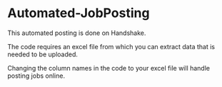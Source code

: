 # Automated-JobPosting
This automated posting is done on Handshake.

The code requires an excel file from which you can extract data that is needed to be uploaded.

Changing the column names in the code to your excel file will handle posting jobs online.

